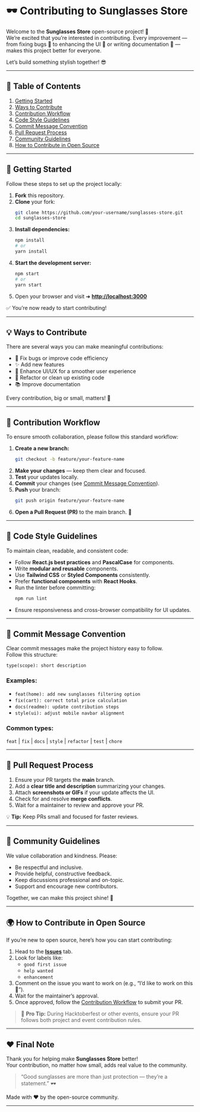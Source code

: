 # 🕶️ Contributing to **Sunglasses Store**

Welcome to the **Sunglasses Store** open-source project! 💖  
We’re excited that you’re interested in contributing. Every improvement — from fixing bugs 🐞 to enhancing the UI 🎨 or writing documentation 🧾 — makes this project better for everyone.  

Let’s build something stylish together! 😎  

---

## 🧭 Table of Contents

1. [Getting Started](#-getting-started)
2. [Ways to Contribute](#-ways-to-contribute)
3. [Contribution Workflow](#-contribution-workflow)
4. [Code Style Guidelines](#-code-style-guidelines)
5. [Commit Message Convention](#-commit-message-convention)
6. [Pull Request Process](#-pull-request-process)
7. [Community Guidelines](#-community-guidelines)
8. [How to Contribute in Open Source](#-how-to-contribute-in-open-source)

---

## 🚀 Getting Started

Follow these steps to set up the project locally:

1. **Fork** this repository.
2. **Clone** your fork:
   ```bash
   git clone https://github.com/your-username/sunglasses-store.git
   cd sunglasses-store
   ```
3. **Install dependencies:**
   ```bash
   npm install
   # or
   yarn install
   ```
4. **Start the development server:**
   ```bash
   npm start
   # or
   yarn start
   ```
5. Open your browser and visit ➜ **[http://localhost:3000](http://localhost:3000)**  

✅ You’re now ready to start contributing!

---

## 💡 Ways to Contribute

There are several ways you can make meaningful contributions:

- 🐞 Fix bugs or improve code efficiency  
- ✨ Add new features  
- 🎨 Enhance UI/UX for a smoother user experience  
- 🧹 Refactor or clean up existing code  
- 📚 Improve documentation  

Every contribution, big or small, matters! 🙌  

---

## 🔄 Contribution Workflow

To ensure smooth collaboration, please follow this standard workflow:

1. **Create a new branch:**
   ```bash
   git checkout -b feature/your-feature-name
   ```
2. **Make your changes** — keep them clear and focused.  
3. **Test** your updates locally.  
4. **Commit** your changes (see [Commit Message Convention](#-commit-message-convention)).  
5. **Push** your branch:
   ```bash
   git push origin feature/your-feature-name
   ```
6. **Open a Pull Request (PR)** to the main branch. 🎉  

---

## 🧩 Code Style Guidelines

To maintain clean, readable, and consistent code:

- Follow **React.js best practices** and **PascalCase** for components.  
- Write **modular and reusable** components.  
- Use **Tailwind CSS** or **Styled Components** consistently.  
- Prefer **functional components** with **React Hooks**.  
- Run the linter before committing:
  ```bash
  npm run lint
  ```
- Ensure responsiveness and cross-browser compatibility for UI updates.

---

## 📝 Commit Message Convention

Clear commit messages make the project history easy to follow.  
Follow this structure:

```
type(scope): short description
```

### Examples:
- `feat(home): add new sunglasses filtering option`
- `fix(cart): correct total price calculation`
- `docs(readme): update contribution steps`
- `style(ui): adjust mobile navbar alignment`

### Common types:
`feat` | `fix` | `docs` | `style` | `refactor` | `test` | `chore`

---

## 🚀 Pull Request Process

1. Ensure your PR targets the **main** branch.  
2. Add a **clear title and description** summarizing your changes.  
3. Attach **screenshots or GIFs** if your update affects the UI.  
4. Check for and resolve **merge conflicts**.  
5. Wait for a maintainer to review and approve your PR.  

💡 **Tip:** Keep PRs small and focused for faster reviews.

---

## 🤝 Community Guidelines

We value collaboration and kindness. Please:

- Be respectful and inclusive.  
- Provide helpful, constructive feedback.  
- Keep discussions professional and on-topic.  
- Support and encourage new contributors.  

Together, we can make this project shine! 🌟  

---

## 🌍 How to Contribute in Open Source

If you’re new to open source, here’s how you can start contributing:

1. Head to the **[Issues](../../issues)** tab.  
2. Look for labels like:
   - `good first issue`
   - `help wanted`
   - `enhancement`
3. Comment on the issue you want to work on (e.g., “I’d like to work on this 🚀”).  
4. Wait for the maintainer’s approval.  
5. Once approved, follow the [Contribution Workflow](#-contribution-workflow) to submit your PR.  

> 💬 **Pro Tip:** During Hacktoberfest or other events, ensure your PR follows both project and event contribution rules.

---

## ❤️ Final Note

Thank you for helping make **Sunglasses Store** better!  
Your contribution, no matter how small, adds real value to the community.  

> “Good sunglasses are more than just protection — they’re a statement.” 🕶️  

Made with ❤️ by the open-source community.

---
